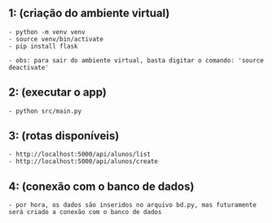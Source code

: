 ## 1: (criação do ambiente virtual)
    - python -m venv venv
    - source venv/bin/activate
    - pip install flask

    - obs: para sair do ambiente virtual, basta digitar o comando: 'source deactivate'

## 2: (executar o app)
    - python src/main.py

## 3: (rotas disponíveis)
    - http://localhost:5000/api/alunos/list
    - http://localhost:5000/api/alunos/create

## 4: (conexão com o banco de dados)
    - por hora, os dados são inseridos no arquivo bd.py, mas futuramente será criado a conexão com o banco de dados